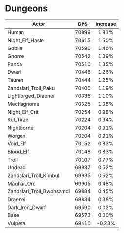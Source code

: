# Dungeons
| Actor | DPS | Increase |
|---|:---:|:---:|
|Human|70899|1.91%|
|Night_Elf_Haste|70615|1.50%|
|Goblin|70590|1.46%|
|Gnome|70542|1.39%|
|Panda|70510|1.35%|
|Dwarf|70448|1.26%|
|Tauren|70444|1.25%|
|Zandalari_Troll_Paku|70400|1.19%|
|Lightforged_Draenei|70336|1.10%|
|Mechagnome|70325|1.08%|
|Night_Elf_Crit|70254|0.98%|
|Kul_Tiran|70224|0.94%|
|Nightborne|70204|0.91%|
|Worgen|70204|0.91%|
|Void_Elf|70152|0.83%|
|Blood_Elf|70148|0.83%|
|Troll|70107|0.77%|
|Undead|69937|0.52%|
|Zandalari_Troll_Kimbul|69935|0.52%|
|Maghar_Orc|69905|0.48%|
|Zandalari_Troll_Bwonsamdi|69884|0.45%|
|Draenei|69834|0.38%|
|Dark_Iron_Dwarf|69590|0.02%|
|Base|69573|0.00%|
|Vulpera|69410|-0.23%|
